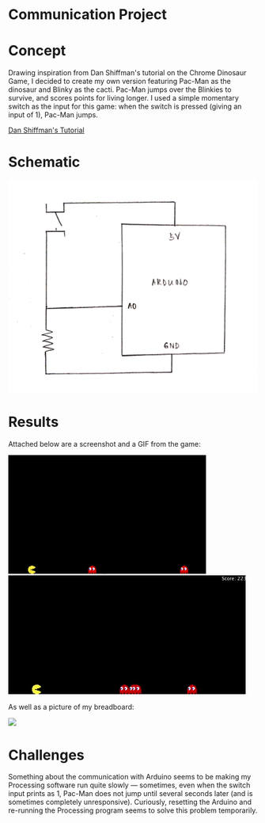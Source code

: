 # Communication Project

# Concept

Drawing inspiration from Dan Shiffman's tutorial on the Chrome Dinosaur Game, I decided to create my own version featuring Pac-Man as the dinosaur and Blinky as the cacti. Pac-Man jumps over the Blinkies to survive, and scores points for living longer. I used a simple momentary switch as the input for this game: when the switch is pressed (giving an input of 1), Pac-Man jumps. 

[Dan Shiffman's Tutorial](https://www.youtube.com/watch?v=l0HoJHc-63Q&t=826s)

# Schematic 

<img src = "21juneschematic[1].jpg" width = 700>

# Results

Attached below are a screenshot and a GIF from the game: 

<img src = "june21.1.JPG" width = 400> <img src = "june21.2.gif" width = 480>

As well as a picture of my breadboard: 

<img src = "20200621_154258[1].jpg" width = 700>

# Challenges

Something about the communication with Arduino seems to be making my Processing software run quite slowly — sometimes, even when the switch input prints as 1, Pac-Man does not jump until several seconds later (and is sometimes completely unresponsive). Curiously, resetting the Arduino and re-running the Processing program seems to solve this problem temporarily. 
